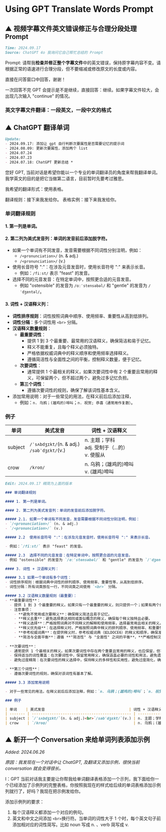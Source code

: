 # Using GPT Translate Words Prompt



## ▲ 视频字幕文件英文错误修正与合理分段处理 Prompt 

```md
Time: 2024.09.17
Source: ChatGPT 4o 我询问它自己帮忙总结的 Prompt
```

Prompt: 请帮我**检查并修正整个字幕文件**中的英文错误，保持原字幕内容不变。请根据正常的语速进行合理分段，但不要缩减或修改原文的长度或内容。

直接在问答窗口中回答，谢谢！

一次回答不完 GPT 会提示是不是继续，直接回答：继续。如果字幕文件较大，会出现几次输入 "continue" 的情况。

### 英文字幕文件翻译：一段英文，一段中文的格式







## ▲ ChatGPT 翻译单词

```md
Update: 
- 2024.09.17: 添加让 gpt 自行判断次要属性是否需要记忆的提示词
- 2024.08.09: 更新次要属性，添加两个 list
- 2024.07.24
- 2024.07.23
- 2024.07.18: ChatGPT 更新总结 *
```



您好 GPT, 当前对话是希望你能以一个专业的单词翻译员的角度来帮我翻译单词。 我学英文的目的是把它当做第二语言，目前暂时先要考过雅思。

 我希望的翻译形式：使用表格。 

翻译规则：接下来我发给你。  表格实例：接下来我发给你。


### 单词翻译规则

#### 1. 第一列是单词。

#### 2. 第二列为美式发音列：单词的发音前后添加脱字符。
- 如果一个单词有不同发音，发音需要根据不同词性分别注明，例如：
    + `/<pronunciation>/` (n. & adj.)
    + `/<pronunciation>/` (v.)
- 使用长音符号 "ː"：在涉及元音发音时，使用长音符号 "ː" 来表示长音。
    + 例如：`/fiːst/` 表示 "feast" 的发音。
- 选择不同的元音发音：在特定单词中，按照更合适的元音发音。
    + 例如 "ostensible" 的发音为 `/ɑːˈstensəbəl/` 和 "gentle" 的发音为 `/ˈdʒentəl/`。

#### 3. 词性 + 汉语释义列：

- **词性排序规则**：词性按照词典中顺序、使用频率、重要性从高到低排列。
- **词性分隔**：多个词性用 `<br>` 分隔。
- **汉语释义数量规则**：
    + **最重要词性**：
        - 提供 1 到 3 个最重要、最常用的汉语释义，确保简洁和易于记忆。
        - 释义不能重复，且每个释义必须独特。
        - 严格依据权威词典中的释义顺序和使用频率选择释义。
        - 遵循简洁性与全面性之间的平衡，控制释义数量，便于记忆。
    + **次要词性**：
        - 通常提供 1 个最相关的释义，如果次要词性中有 2 个重要且常用的释义，可保留两个，但不超过两个，避免过多记忆负担。
    + **第三个词性**：
        - 遵循次要词性的规则，确保了解该词性基本含义。
- 添加常用说明：对于一些常见的用法，在释义前后后添加注释，
    + 例如：`n. 乌鸦；(雄鸡的)啼叫`；`n. 祝贺; 恭喜（通常用作复数）`。

### 例子

| 单词    | 美式发音                                      | 词性 + 汉语释义                                    |
| ------- | --------------------------------------------- | -------------------------------------------------- |
| subject | `/ˈsʌbdʒɪkt/`(n. & adj.)<br>`/səbˈdʒɛkt/`(v.) | n. 主题；学科<br>adj. 受制于（...的）<br>v. 使服从 |
| crow    | `/kroʊ/`                                      | n. 乌鸦；(雄鸡的)啼叫<br>v. (雄鸡)啼叫             |



```md 
Edit: 2024.09.17 精简为上面的版本

### 单词翻译规则

#### 1. 第一列是单词。

#### 2. 第二列为美式发音列：单词的发音前后添加脱字符。

##### 2.1. 如果一个单词有不同发音，发音需要根据不同词性分别注明，例如：
- `/<pronunciation>/` (n. & adj.)
- `/<pronunciation>/` (v.)

##### 2.2  使用长音符号 "ː"：在涉及元音发音时，使用长音符号 "ː" 来表示长音。

- 例如：`/fiːst/` 表示 "feast" 的发音。

##### 2.3  选择不同的元音发音：在特定单词中，按照更合适的元音发音。
- 例如 "ostensible" 的发音为 `/ɑːˈstensəbəl/` 和 "gentle" 的发音为 `/ˈdʒentəl/`。

#### 3. 词性 + 汉语释义列：

##### 3.1 如果一个单词有多个词性：
- 词性排序规则：根据词典中词性的排列顺序、使用频率、重要性等，从高到低排序。
- 词性分隔：所有词类放在一行，不同词类之间使用 `<br>` 分隔。

##### 3.2 汉语释义数量规则（最重要）：
- **最重要词性**：
  - 提供 1 到 3 个最重要的释义。如果只有一个最重要的释义，则只提供一个；如果有两个或三个重要且相关的释义，应全部提供。
  - 注意事项：
    - **避免不常用或次要释义**：确保释义简洁且易于记忆。
    - **释义去重**：避免选择表达相同或类似概念的释义，确保每个释义独特且必要。
    - **释义选择**：严格按照词典对不同释义的解释和使用频率，选择最常用且相关的释义。
    - **释义优先级**：在选择释义时，严格按照词典中释义的排列顺序、使用频率、和重要性，从高到低排序。
    - **参考权威词典**：在提供释义时，参考权威词典（如LDOCE6）的释义和顺序，确保准确无误。
    - **简洁与全面平衡**：遵循 **"简洁性" 与 "全面性" 之间的平衡**，**严格控制汉语释义的数量**，**以便背诵**。
  
- **次要词性**：
  - 通常提供 1 个最相关的释义。如果次要词性中存在两个重要且常用的释义，也应保留，但不超过两个，以避免记忆负担。
  - 保持适当的词性覆盖：在次要词性中，保留常用释义，确保涵盖必要的词性和用法，避免遗漏重要的词性。
  - 避免过度精简：在次要词性的释义选择中，保持释义的多样性和实用性，避免过度简化，确保翻译内容的完整性。

- **第三个词性**：
  - 遵循次要词性的规则，确保对该词性有基本了解。

##### 3.3 添加常用说明

- 对于一些常见的用法，在释义前后后添加注释，例如：`n. 乌鸦；(雄鸡的)啼叫`；`n. 祝贺; 恭喜（通常用作复数）`。

### 例子

| 单词    | 美式发音                                      | 词性 + 汉语释义                                    |
| ------- | --------------------------------------------- | -------------------------------------------------- |
| subject | `/ˈsʌbdʒɪkt/`(n. & adj.)<br>`/səbˈdʒɛkt/`(v.) | n. 主题；学科<br>adj. 受制于（...的）<br>v. 使服从 |
| crow    | `/kroʊ/`                                      | n. 乌鸦；(雄鸡的)啼叫<br>v. (雄鸡)啼叫             |
```




## ▲ 新开一个 Conversation 来给单词列表添加示例

*Added: 2024.06.26*

*原因：我发现在一个对话中让 ChatGPT, 及翻译又添加示例，很快当前 conversation 就会变得很长。*

I：GPT 当前对话我主要是让你帮我给单词翻译表格添加一个示列，我下面给你一个已经添加了示例列的完整表格，你按照我现在的样式给后续的单词表格添加示例列就行了，好吗？我现在把示例发给你。

添加示例列的要求：
1. 每个汉语释义都添加一个对应的例句。
2. 英文和中文之间添加 `<br>`换行符。当单词的词性大于 1 个时，每个英文句子前添加相对应的词性简写。比如 noun 写成 n. 、verb 简写成 v.

